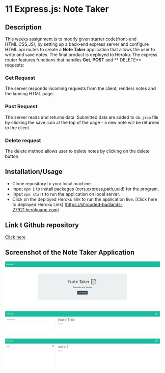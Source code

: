 # 11 Express.js: Note Taker

## Description
This weeks assignment is to modify given starter code(front-end HTML,CSS,JS), by setting up a back-end express server and configure HTML,api routes to create a **Note Taker** application that allows the user to write and save notes.  The final product is deployed to Heroku.  The express router features functions that handles **Get**, **POST** and ** DELETE** requests:

### Get Request
The server responds incoming requests from the client, renders notes and the landing HTML page.

### Post Request
The server reads and returns data.  Submitted data are added to `db.json` file by clicking the save icon at the top of the page - a new note will be returned to the client.

### Delete request
The delete method allows user to delete notes by clicking on the delete button.

## Installation/Usage
- Clone repository to your local machine.
- Input `npm i` to install packages (cors,express,path,uuid) for the program. 
- Input `npm start` to run the application on local server. 
- Click on the deployed Heroku link to run the application live.
[Click here to deployed Heroku Link] (https://shrouded-badlands-27921.herokuapp.com)

## Link t Github repository 
[Click here](https://github.com/marcuslau0903/10-Object-Oriented-Programming-Team-Profile-Generator)

## Screenshot of the Note Taker Application

![screenshot1](./images/homepage.PNG)

![screenshot2](./images/before.PNG)

![screenshot3](./images/testing.PNG)
